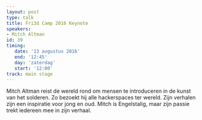 ```yaml
---
layout: post
type: talk
title: Fri3d Camp 2016 Keynote
speakers:
- Mitch Altman
id: 39
timing: 
   date: '13 augustus 2016'
   end: '12:45'
   day: 'zaterdag'
   start: '12:00'
track: main stage
---
```

Mitch Altman reist de wereld rond om mensen te introduceren in de kunst van het solderen. Zo bezoekt hij alle hackerspaces ter wereld. Zijn verhalen zijn een inspiratie voor jong en oud. Mitch is Engelstalig, maar zijn passie trekt iedereen mee in zijn verhaal.